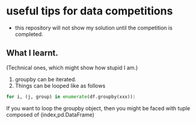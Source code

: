 # useful tips for data competitions

- this repository will not show my solution until the competition is completed. 


What I learnt.
---
(Technical ones, which might show how stupid I am.)
1. groupby can be iterated.
2. Things can be looped like as follows 
  ```python
  for i, (j, group) in enumerate(df.groupby(xxx)):
   ```
   If you want to loop the groupby object, then you might be faced with tuple composed of (index,pd.DataFrame)
